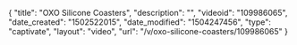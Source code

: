{
    "title": "OXO Silicone Coasters",
    "description": "",
    "videoid": "109986065",
    "date_created": "1502522015",
    "date_modified": "1504247456",
    "type": "captivate",
    "layout": "video",
    "url": "\/v\/oxo-silicone-coasters\/109986065"
}